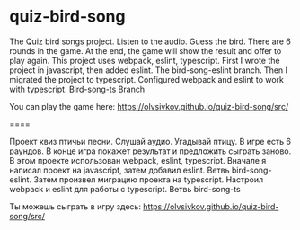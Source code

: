 # quiz-bird-song

The Quiz bird songs project. Listen to the audio. Guess the bird. There are 6 rounds in the game. At the end, the game will show the result and offer to play again.
This project uses webpack, eslint, typescript.
First I wrote the project in javascript, then added eslint. The bird-song-eslint branch.
Then I migrated the project to typescript. Configured webpack and eslint to work with typescript. Bird-song-ts Branch

You can play the game here: https://olvsivkov.github.io/quiz-bird-song/src/

====

Проект квиз птичьи песни. Слушай аудио. Угадывай птицу. В игре есть 6 раундов. В конце игра покажет результат и предложить сыграть заново.
В этом проекте использован webpack, eslint, typescript.
Вначале я написал проект на javascript, затем добавил eslint. Ветвь bird-song-eslint.
Затем произвел миграцию проекта на typescript. Настроил webpack и eslint для работы с typescript. Ветвь bird-song-ts

Ты можешь сыграть в игру здесь: https://olvsivkov.github.io/quiz-bird-song/src/
